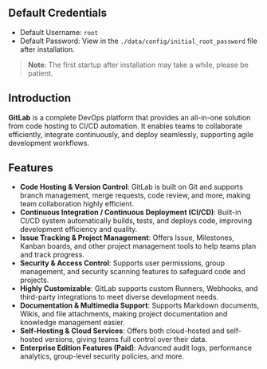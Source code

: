 ## Default Credentials

- Default Username: `root`
- Default Password: View in the `./data/config/initial_root_password` file after installation.

> **Note**: The first startup after installation may take a while, please be patient.

## Introduction

**GitLab** is a complete DevOps platform that provides an all-in-one solution from code hosting to CI/CD automation. It enables teams to collaborate efficiently, integrate continuously, and deploy seamlessly, supporting agile development workflows.

## Features

- **Code Hosting & Version Control**: GitLab is built on Git and supports branch management, merge requests, code review, and more, making team collaboration highly efficient.
- **Continuous Integration / Continuous Deployment (CI/CD)**: Built-in CI/CD system automatically builds, tests, and deploys code, improving development efficiency and quality.
- **Issue Tracking & Project Management**: Offers Issue, Milestones, Kanban boards, and other project management tools to help teams plan and track progress.
- **Security & Access Control**: Supports user permissions, group management, and security scanning features to safeguard code and projects.
- **Highly Customizable**: GitLab supports custom Runners, Webhooks, and third-party integrations to meet diverse development needs.
- **Documentation & Multimedia Support**: Supports Markdown documents, Wikis, and file attachments, making project documentation and knowledge management easier.
- **Self-Hosting & Cloud Services**: Offers both cloud-hosted and self-hosted versions, giving teams full control over their data.
- **Enterprise Edition Features (Paid)**: Advanced audit logs, performance analytics, group-level security policies, and more.
